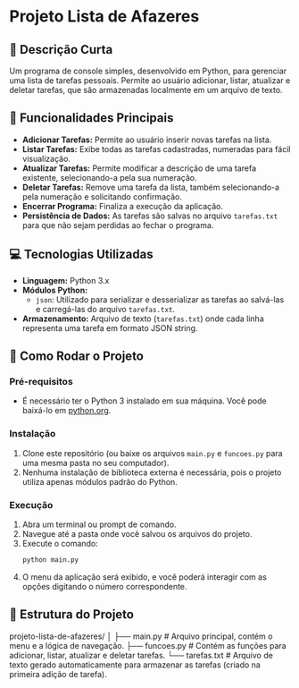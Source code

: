 # Projeto Lista de Afazeres

## 🎯 Descrição Curta

Um programa de console simples, desenvolvido em Python, para gerenciar uma lista de tarefas pessoais. Permite ao usuário adicionar, listar, atualizar e deletar tarefas, que são armazenadas localmente em um arquivo de texto.

## 🌟 Funcionalidades Principais

* **Adicionar Tarefas:** Permite ao usuário inserir novas tarefas na lista.
* **Listar Tarefas:** Exibe todas as tarefas cadastradas, numeradas para fácil visualização.
* **Atualizar Tarefas:** Permite modificar a descrição de uma tarefa existente, selecionando-a pela sua numeração.
* **Deletar Tarefas:** Remove uma tarefa da lista, também selecionando-a pela numeração e solicitando confirmação.
* **Encerrar Programa:** Finaliza a execução da aplicação.
* **Persistência de Dados:** As tarefas são salvas no arquivo `tarefas.txt` para que não sejam perdidas ao fechar o programa.

## 💻 Tecnologias Utilizadas

* **Linguagem:** Python 3.x
* **Módulos Python:**
    * `json`: Utilizado para serializar e desserializar as tarefas ao salvá-las e carregá-las do arquivo `tarefas.txt`.
* **Armazenamento:** Arquivo de texto (`tarefas.txt`) onde cada linha representa uma tarefa em formato JSON string.

## 🚀 Como Rodar o Projeto

### Pré-requisitos

* É necessário ter o Python 3 instalado em sua máquina. Você pode baixá-lo em [python.org](https://www.python.org/downloads/).

### Instalação

1.  Clone este repositório (ou baixe os arquivos `main.py` e `funcoes.py` para uma mesma pasta no seu computador).
2.  Nenhuma instalação de biblioteca externa é necessária, pois o projeto utiliza apenas módulos padrão do Python.

### Execução

1.  Abra um terminal ou prompt de comando.
2.  Navegue até a pasta onde você salvou os arquivos do projeto.
3.  Execute o comando:
    ```bash
    python main.py
    ```
4.  O menu da aplicação será exibido, e você poderá interagir com as opções digitando o número correspondente.

## 📁 Estrutura do Projeto

projeto-lista-de-afazeres/
│
├── main.py         # Arquivo principal, contém o menu e a lógica de navegação.
├── funcoes.py      # Contém as funções para adicionar, listar, atualizar e deletar tarefas.
└── tarefas.txt     # Arquivo de texto gerado automaticamente para armazenar as tarefas (criado na primeira adição de tarefa).